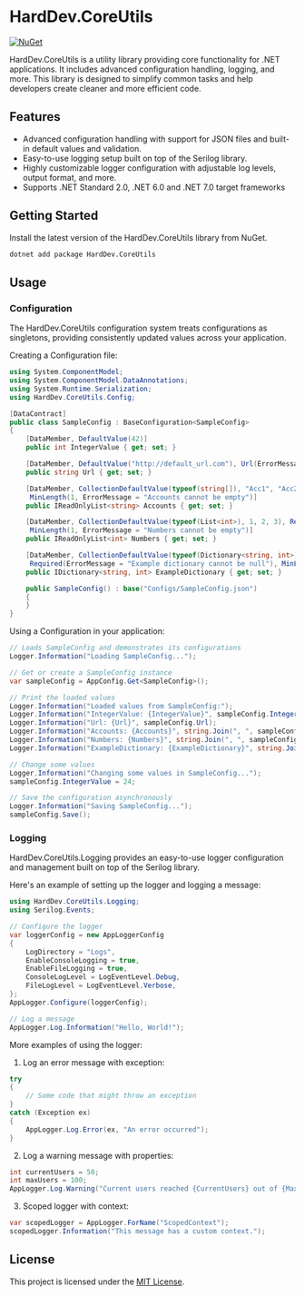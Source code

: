 # HardDev.CoreUtils

[![NuGet](https://img.shields.io/nuget/v/HardDev.CoreUtils.svg)](https://www.nuget.org/packages/HardDev.CoreUtils)

HardDev.CoreUtils is a utility library providing core functionality for .NET applications. It includes advanced
configuration handling, logging, and more. This library is designed to simplify common tasks and help developers create
cleaner and more efficient code.

## Features

- Advanced configuration handling with support for JSON files and built-in default values and validation.
- Easy-to-use logging setup built on top of the Serilog library.
- Highly customizable logger configuration with adjustable log levels, output format, and more.
- Supports .NET Standard 2.0, .NET 6.0 and .NET 7.0 target frameworks

## Getting Started

Install the latest version of the HardDev.CoreUtils library from NuGet.

```sh
dotnet add package HardDev.CoreUtils
```

## Usage

### Configuration

The HardDev.CoreUtils configuration system treats configurations as singletons, providing consistently updated values
across your application.

Creating a Configuration file:

```csharp
using System.ComponentModel;
using System.ComponentModel.DataAnnotations;
using System.Runtime.Serialization;
using HardDev.CoreUtils.Config;

[DataContract]
public class SampleConfig : BaseConfiguration<SampleConfig>
{
    [DataMember, DefaultValue(42)]
    public int IntegerValue { get; set; }

    [DataMember, DefaultValue("http://default_url.com"), Url(ErrorMessage = "Invalid URL format")]
    public string Url { get; set; } 

    [DataMember, CollectionDefaultValue(typeof(string[]), "Acc1", "Acc2"), Required(ErrorMessage = "Accounts cannot be null"),
     MinLength(1, ErrorMessage = "Accounts cannot be empty")]
    public IReadOnlyList<string> Accounts { get; set; }

    [DataMember, CollectionDefaultValue(typeof(List<int>), 1, 2, 3), Required(ErrorMessage = "Numbers cannot be null"),
     MinLength(1, ErrorMessage = "Numbers cannot be empty")]
    public IReadOnlyList<int> Numbers { get; set; }

    [DataMember, CollectionDefaultValue(typeof(Dictionary<string, int>), "Key1", 1, "Key2", 2),
     Required(ErrorMessage = "Example dictionary cannot be null"), MinLength(1, ErrorMessage = "ExampleDictionary cannot be empty")]
    public IDictionary<string, int> ExampleDictionary { get; set; }

    public SampleConfig() : base("Configs/SampleConfig.json")
    {
    }
}
```

Using a Configuration in your application:

``` csharp
// Loads SampleConfig and demonstrates its configurations
Logger.Information("Loading SampleConfig...");

// Get or create a SampleConfig instance
var sampleConfig = AppConfig.Get<SampleConfig>();

// Print the loaded values
Logger.Information("Loaded values from SampleConfig:");
Logger.Information("IntegerValue: {IntegerValue}", sampleConfig.IntegerValue);
Logger.Information("Url: {Url}", sampleConfig.Url);
Logger.Information("Accounts: {Accounts}", string.Join(", ", sampleConfig.Accounts));
Logger.Information("Numbers: {Numbers}", string.Join(", ", sampleConfig.Numbers));
Logger.Information("ExampleDictionary: {ExampleDictionary}", string.Join(", ", sampleConfig.ExampleDictionary));

// Change some values
Logger.Information("Changing some values in SampleConfig...");
sampleConfig.IntegerValue = 24;

// Save the configuration asynchronously
Logger.Information("Saving SampleConfig...");
sampleConfig.Save();
```

### Logging

HardDev.CoreUtils.Logging provides an easy-to-use logger configuration and management built on top of the Serilog
library.

Here's an example of setting up the logger and logging a message:

``` csharp
using HardDev.CoreUtils.Logging;
using Serilog.Events;

// Configure the logger
var loggerConfig = new AppLoggerConfig
{
    LogDirectory = "Logs",
    EnableConsoleLogging = true,
    EnableFileLogging = true,
    ConsoleLogLevel = LogEventLevel.Debug,
    FileLogLevel = LogEventLevel.Verbose,
};
AppLogger.Configure(loggerConfig);

// Log a message
AppLogger.Log.Information("Hello, World!");
```

More examples of using the logger:

1. Log an error message with exception:

``` csharp
try
{
    // Some code that might throw an exception
}
catch (Exception ex)
{
    AppLogger.Log.Error(ex, "An error occurred");
}
```

2. Log a warning message with properties:

``` csharp
int currentUsers = 50;
int maxUsers = 100;
AppLogger.Log.Warning("Current users reached {CurrentUsers} out of {MaxUsers}", currentUsers, maxUsers);
```

3. Scoped logger with context:

```csharp
var scopedLogger = AppLogger.ForName("ScopedContext");
scopedLogger.Information("This message has a custom context.");
```

## License

This project is licensed under the [MIT License](https://github.com/HardDev/CoreUtils/blob/main/LICENSE).
